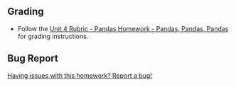## Grading

* Follow the [Unit 4 Rubric - Pandas Homework - Pandas, Pandas, Pandas](https://docs.google.com/document/d/1VwP0gfKN-ZGZvIhuaKmx00wCcPOMC5qofXXFcUGe90E/edit?usp=sharing) for grading instructions.

## Bug Report

[Having issues with this homework? Report a bug!](https://bit.ly/39WZafs)
